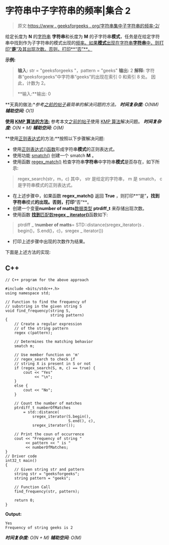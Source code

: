 # 字符串中子字符串的频率|集合 2

> 原文:[https://www . geeksforgeeks . org/字符串集中子字符串的频率-2/](https://www.geeksforgeeks.org/frequency-of-a-substring-in-a-string-set-2/)

给定长度为 **N** 的[字符串](https://www.geeksforgeeks.org/string-data-structure/) **字符串**和长度为 **M** 的子字符串**模式**，任务是在给定字符串中找到作为子字符串的模式出现的[频率。如果**模式**出现在字符串**字符串**中，则打印“**是**”及其出现次数。否则，打印**“否”**。](https://www.geeksforgeeks.org/frequency-substring-string/)

**示例:**

> **输入:** str = "geeksforgeeks "，pattern = "geeks"
> **输出:** 2
> **解释:**
> 字符串“geeksforgeeks”中字符串“geeks”的出现在索引 0 和索引 8 处。
> 因此，计数为 2。
> 
> **输入:**输出: 0

**天真的做法:**参考[之前的帖子](https://www.geeksforgeeks.org/frequency-substring-string/)最简单的解决问题的方法。
***时间复杂度:** O(N*M)*
***辅助空间:** O(1)*

**使用 [KMP 算法的方法:](https://www.geeksforgeeks.org/searching-for-patterns-set-2-kmp-algorithm/)** 参考本文[之前的帖子](https://www.geeksforgeeks.org/frequency-substring-string/)使用 [KMP 算法](https://www.geeksforgeeks.org/kmp-algorithm-for-pattern-searching/)解决问题。
***时间复杂度:** O(N + M)*
***辅助空间:** O(M)*

**使用[正则表达式](https://www.geeksforgeeks.org/write-regular-expressions/)的方法:**按照以下步骤解决问题:

*   使用[正则表达式()函数](https://www.geeksforgeeks.org/regex-regular-expression-in-c/)形成字符串**模式**的正则表达式。
*   使用功能 [smatch()](https://www.geeksforgeeks.org/smatch-regex-regular-expressions-in-c/) 创建一个 smatch **M** 。
*   使用函数 [regex_match()](https://www.geeksforgeeks.org/regex-regular-expression-in-c/) 检查字符串**字符串**中字符串**模式**是否存在，如下所示:

> regex_search(str，m，c)
> 其中，
> str 是给定的字符串，
> m 是 smatch，
> c 是字符串模式的正则表达式。

*   在上述步骤中，如果函数 **regex_match()** 返回 **True** ，则打印**“是”**，找到字符串**模式**的出现。否则，打印**“否”**。
*   创建一个变量**number of matts**[数据类型](https://www.geeksforgeeks.org/c-data-types/) **ptrdiff_t** 来存储出现次数。
*   使用函数 [**找到**匹配数**regex _ iterator()**](https://www.geeksforgeeks.org/regex_iterator-function-in-c-stl/)函数如下:

> ptrdiff _ t**number of matts**= STD::distance(sregex_iterator(s . begin()，S.end()，c)，sregex _ iterator())

*   打印上述步骤中出现的次数作为结果。

下面是上述方法的实现:

## C++

```
// C++ program for the above approach

#include <bits/stdc++.h>
using namespace std;

// Function to find the frequency of
// substring in the given string S
void find_frequency(string S,
                    string pattern)
{
    // Create a regular expression
    // of the string pattern
    regex c(pattern);

    // Determines the matching behavior
    smatch m;

    // Use member function on 'm'
    // regex_search to check if
    // string X is present in S or not
    if (regex_search(S, m, c) == true) {
        cout << "Yes"
             << "\n";
    }
    else {
        cout << "No";
    }

    // Count the number of matches
    ptrdiff_t numberOfMatches
        = std::distance(
            sregex_iterator(S.begin(),
                            S.end(), c),
            sregex_iterator());

    // Print the coun of occurrence
    cout << "Frequency of string "
         << pattern << " is "
         << numberOfMatches;
}
// Driver code
int32_t main()
{
    // Given string str and pattern
    string str = "geeksforgeeks";
    string pattern = "geeks";

    // Function Call
    find_frequency(str, pattern);

    return 0;
}
```

**Output:**

```
Yes
Frequency of string geeks is 2

```

***时间复杂度:** O(N + M)*
***辅助空间:** O(M)*